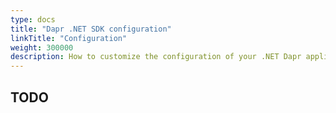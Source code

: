 ```yaml
---
type: docs
title: "Dapr .NET SDK configuration"
linkTitle: "Configuration"
weight: 300000
description: How to customize the configuration of your .NET Dapr application
---
```


## TODO